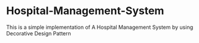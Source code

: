 # Hospital-Management-System
This is a simple implementation of A Hospital Management System by using Decorative Design Pattern
